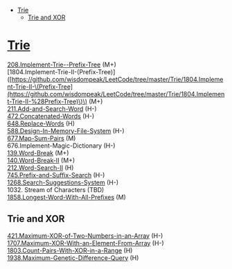 - [Trie](#trie)
  - [Trie and XOR](#trie-and-xor)

# [Trie](https://github.com/wisdompeak/LeetCode/tree/master/Trie)

[208.Implement-Trie--Prefix-Tree](https://github.com/wisdompeak/LeetCode/tree/master/Trie/208.Implement-Trie--Prefix-Tree) \(M+\)  
\[1804.Implement-Trie-II-\(Prefix-Tree\)\]\([https://github.com/wisdompeak/LeetCode/tree/master/Trie/1804.Implement-Trie-II-\(Prefix-Tree](https://github.com/wisdompeak/LeetCode/tree/master/Trie/1804.Implement-Trie-II-%28Prefix-Tree)\)\) \(M+\)  
[211.Add-and-Search-Word](https://github.com/wisdompeak/LeetCode/tree/master/Trie/211.Add-and-Search-Word) \(H-\)  
[472.Concatenated-Words](https://github.com/wisdompeak/LeetCode/tree/master/Trie/472.Concatenated-Words) \(H-\)  
[648.Replace-Words](https://github.com/wisdompeak/LeetCode/tree/master/Trie/648.Replace-Words) \(H\)  
[588.Design-In-Memory-File-System](https://github.com/wisdompeak/LeetCode/tree/master/Trie/588.Design-In-Memory-File-System) \(H-\)  
[677.Map-Sum-Pairs](https://github.com/wisdompeak/LeetCode/tree/master/Trie/677.Map-Sum-Pairs) \(M\)  
676.Implement-Magic-Dictionary \(H-\)  
[139.Word-Break](https://github.com/wisdompeak/LeetCode/tree/master/Trie/139.Word-Break) \(M+\)  
[140.Word-Break-II](https://github.com/wisdompeak/LeetCode/tree/master/Trie/140.Word-Break-II) \(M+\)  
[212.Word-Search-II](https://github.com/wisdompeak/LeetCode/tree/master/Trie/212.Word-Search-II) \(H\)  
[745.Prefix-and-Suffix-Search](https://github.com/wisdompeak/LeetCode/tree/master/Trie/745.Prefix-and-Suffix-Search) \(H-\)  
[1268.Search-Suggestions-System](https://github.com/wisdompeak/LeetCode/tree/master/Trie/1268.Search-Suggestions-System) \(H-\)  
1032. Stream of Characters \(TBD\)  
[1858.Longest-Word-With-All-Prefixes](https://github.com/wisdompeak/LeetCode/tree/master/Trie/1858.Longest-Word-With-All-Prefixes) \(M\)

## Trie and XOR

[421.Maximum-XOR-of-Two-Numbers-in-an-Array](https://github.com/wisdompeak/LeetCode/tree/master/Trie/421.Maximum-XOR-of-Two-Numbers-in-an-Array) \(H-\)  
[1707.Maximum-XOR-With-an-Element-From-Array](https://github.com/wisdompeak/LeetCode/tree/master/Trie/1707.Maximum-XOR-With-an-Element-From-Array) \(H-\)  
[1803.Count-Pairs-With-XOR-in-a-Range](https://github.com/wisdompeak/LeetCode/tree/master/Trie/1803.Count-Pairs-With-XOR-in-a-Range) \(H\)  
[1938.Maximum-Genetic-Difference-Query](https://github.com/wisdompeak/LeetCode/tree/master/Trie/1938.Maximum-Genetic-Difference-Query) \(H\)